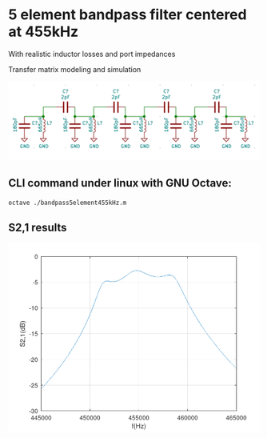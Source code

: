 # 5 element bandpass filter centered at 455kHz

With realistic inductor losses and port impedances

Transfer matrix modeling and simulation

![image circuit](circuit.png)

## CLI command under linux with GNU Octave:
`octave ./bandpass5element455kHz.m`

## S2,1 results

![image s21](s21.png)

